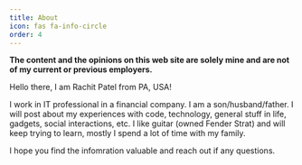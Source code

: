 ```yaml
---
title: About
icon: fas fa-info-circle
order: 4
---
```


**The content and the opinions on this web site are solely mine and are not of my current or previous employers.**

Hello there, I am Rachit Patel from PA, USA!

I work in IT professional in a financial company. I am a son/husband/father.  I will post about my experiences with code, technology, general stuff in life, gadgets, social interactions, etc. I like guitar (owned Fender Strat) and will keep trying to learn, mostly I spend a lot of time with my family.

I hope you find the infomration valuable and reach out if any questions.